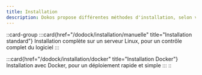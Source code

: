 ```yaml
---
title: Installation
description: Dokos propose différentes méthodes d'installation, selon votre besoin. Notez que Dokos doit être installé sur un système Linux (VPS, *bare metal*, machine virtuelle), et n'est pas compatible avec les systèmes d'hébergement mutualisés (Wordpress, Joomla).
---
```


::card-group
  :::card{href="/dodock/installation/manuelle" title="Installation standard"}
  Installation complète sur un serveur Linux, pour un contrôle complet du logiciel
  :::

  :::card{href="/dodock/installation/docker" title="Installation Docker"}
  Installation avec Docker, pour un déploiement rapide et simple
  :::
::
